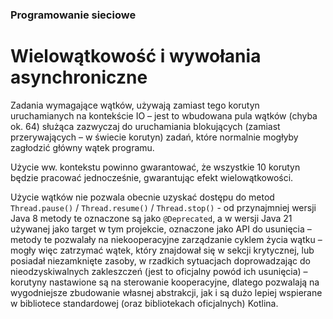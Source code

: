 ### Programowanie sieciowe
# Wielowątkowość i wywołania asynchroniczne

Zadania wymagające wątków, używają zamiast tego korutyn uruchamianych na 
kontekście IO – jest to wbudowana pula wątków (chyba ok. 64) służąca
zazwyczaj do uruchamiania blokujących (zamiast przerywających – w świecie 
korutyn) zadań, które normalnie mogłyby zagłodzić główny wątek programu.

Użycie ww. kontekstu powinno gwarantować, że wszystkie 10 korutyn będzie
pracować jednocześnie, gwarantując efekt wielowątkowości.

Użycie wątków nie pozwala obecnie uzyskać dostępu do metod `Thread.pause()` /
`Thread.resume()` / `Thread.stop()` - od przynajmniej wersji Java 8 metody
te oznaczone są jako `@Deprecated`, a w wersji Java 21 używanej jako target
w tym projekcie, oznaczone jako API do usunięcia – metody te pozwalały na
niekooperacyjne zarządzanie cyklem życia wątku – mogły więc zatrzymać wątek,
który znajdował się w sekcji krytycznej, lub posiadał niezamknięte zasoby,
w rzadkich sytuacjach doprowadzając do nieodzyskiwalnych zakleszczeń (jest
to oficjalny powód ich usunięcia) – korutyny nastawione są na sterowanie
kooperacyjne, dlatego pozwalają na wygodniejsze zbudowanie własnej abstrakcji,
jak i są dużo lepiej wspierane w bibliotece standardowej (oraz bibliotekach
oficjalnych) Kotlina.

